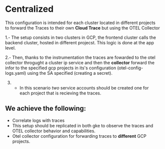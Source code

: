 # Centralized

This configuration is intended for each cluster located in different projects to forward the Traces to their own **Cloud Trace** but using the OTEL Collector

1.- The setup consists in two clusters in GCP, the frontend cluster calls the backend cluster, hosted in different projecst. This logic is done at the app level.

2.- Then, thanks to the instrumentation the traces are fowarded to the otel collector throgught a cluster ip service and then the **collector** forward the infor to the specified gcp projects in its's configuration (otel-config-logs.yaml) using the SA specified (creating a secret).

3. - In this scenario *two* service accounts should be created one for each project that is recieving the traces.

## We achieve the following:

* Correlate logs with traces
* This setup should be replicated in both gke  to observe the traces and OTEL collector behavior and capabilities.
* Otel collector configuration for forwarding traces to **different** GCP projects.
